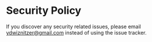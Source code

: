 # Security Policy

If you discover any security related issues, please email ydwiznitzer@gmail.com instead of using the issue tracker.
